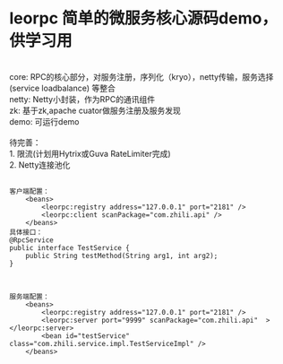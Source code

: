 # leorpc 简单的微服务核心源码demo，供学习用
<br />
core: RPC的核心部分，对服务注册，序列化（kryo），netty传输，服务选择(service loadbalance) 等整合<br />
netty: Netty小封装，作为RPC的通讯组件 <br />
zk: 基于zk,apache cuator做服务注册及服务发现 <br />
demo: 可运行demo <br />
<br/>
待完善：<br />
1. 限流(计划用Hytrix或Guva RateLimiter完成)<br />
2. Netty连接池化<br />


<pre><code>
客户端配置：
    &ltbeans&gt
        &ltleorpc:registry address="127.0.0.1" port="2181" /&gt
        &ltleorpc:client scanPackage="com.zhili.api" /&gt
    &lt/beans&gt
具体接口：
@RpcService
public interface TestService {
    public String testMethod(String arg1, int arg2);
}
    
</code></pre>

<pre><code>
服务端配置：
    &ltbeans&gt
        &ltleorpc:registry address="127.0.0.1" port="2181" /&gt
        &ltleorpc:server port="9999" scanPackage="com.zhili.api"  &gt&lt/leorpc:server&gt
        &ltbean id="testService" class="com.zhili.service.impl.TestServiceImpl" /&gt
    &lt/beans&gt
</code></pre>

